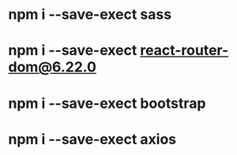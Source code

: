 # npm i --save-exect sass
# npm i --save-exect react-router-dom@6.22.0 
# npm i --save-exect bootstrap
# npm i --save-exect axios